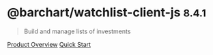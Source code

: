 # @barchart/watchlist-client-js <small>8.4.1</small>

> Build and manage lists of investments

[Product Overview](/content/product_overview)
[Quick Start](/content/quick_start)